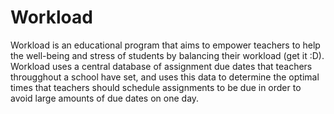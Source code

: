 # Workload

Workload is an educational program that aims to empower teachers to help the well-being and stress of students by balancing their workload (get it :D). Workload uses a central database of assignment due dates that teachers througghout a school have set, and uses this data to determine the optimal times that teachers should schedule assignments to be due in order to avoid large amounts of due dates on one day.
